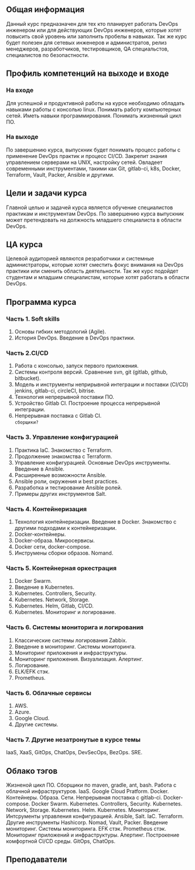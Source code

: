 ## Общая информация
Данный курс предназначен для тех кто планирует работать DevOps инженером или для действующих DevOps инженеров, которые хотят повысить свой уровень или заполнить пробелы в навыках. Так же курс будет полезен для сетевых инженеров и администратов, релиз менеджеров, разработчиков, тестировщиков, QA специальстов, специалистов по безопастности.

## Профиль компетенций на выходе и входе
### На входе
Для успешной и продуктивной работы на курсе необходимо обладать навыками работы с консолью linux. Понимать работу компьютерных сетей. Иметь навыки программирования. Понимать жизненный цикл ПО.

### На выходе
По завершению курса, выпускник будет понимать процесс работы с применение DevOps практик и процесс CI/CD. Закрепит знания управлением серверами на UNIX, настройку сетей. Овладеет современными инструментами, такими как Git, gitlab-ci, k8s, Docker, Terraform, Vault, Packer, Ansible и другими.

## Цели и задачи курса
Главной целью и задачей курса является обучение специалистов практикам и инструментам DevOps. По завершению курса выпускник может претендовать на должность младшего специалиста в области DevOps.

## ЦА курса
Целевой аудиторией являются резработчики и системные администраторы, которые хотят сместить фокус внимания на DevOps практики или сменить область деятельности. Так же курс подойдет студентам и младшим специалистам, которые хотят работать в области DevOps.

## Программа курса

### Часть 1. Soft skills
1. Основы гибких методологий (Agile).  
2. История DevOps. Введение в DevOps практики.  

### Часть 2.CI/CD
1. Работа с консолью, запуск первого приложения.  
2. Системы контроля версий. Сравнение svn, git (gitlab, github, bitbucket).  
3. Модель и инструменты неприрывной интеграции и поставки (CI/CD) jenkins, gitlab-ci, circleCI, bitrise.  
4. Технология непрерывной поставки ПО.  
5. Устройство Gitlab CI. Построение процесса непрерывной интеграции.  
6. Непрерывная поставка с Gitlab CI.  
``сборщики?``

### Часть 3. Управление конфигурацией
1. Практика IaС. Знакомство с Terraform.  
2. Продолжение знакомства с Terraform.  
3. Управление конфигурацией. Основные DevOps инструменты. Введение в Ansible.  
4. Расширенные возможности Ansible.  
5. Ansible роли, окружения и best practices.  
6. Разработка и тестирование Ansible ролей.  
7. Примеры других инструментов Salt.  

### Часть 4. Контейнеризация
1. Технология контейнеризации. Введение в Docker. Знакомство с другими подходами к контейнеризации.  
2. Docker-контейнеры.  
3. Docker-образа. Микросервисы.  
4. Docker сети, docker-compose.  
5. Инструмены сборки образов. Nomand.  

### Часть 5. Контейнерная оркестрация
1. Docker Swarm.  
2. Введение в Kubernetes.  
3. Kubernetes. Controllers, Security.  
4. Kubernetes. Network, Storage.  
5. Kubernetes. Helm, Gitlab, CI/CD.  
6. Kubernetes. Мониторинг и логирование.  

### Часть 6. Системы мониторига и логирования
1. Классические системы логирования Zabbix.  
2. Введение в мониторинг. Системы мониторинга.  
3. Мониторинг приложения и инфраструктуры.  
4. Мониторинг приложения. Визуализация. Алертинг.  
5. Логирование.  
6. ELK/EFK стэк.  
7. Prometheus.  

### Часть 6. Облачные сервисы
1. AWS.  
2. Azure.  
3. Google Cloud.  
4. Другие системы.  

### Часть 7. Другие незатронутые в курсе темы
IaaS, XaaS, GitOps, ChatOps, DevSecOps, BezOps. SRE.

## Облако тэгов
Жизненой цикл ПО. Сборщики по maven, gradle, ant, bash.
Работа с облачной инфраструктуров. IaaS. Google Cloud Pratform.
Docker. Контейнеры. Образа. Сети.
Непрерывная поставка с gitlab-ci.
Docker-compose.
Docker Swarm.
Kubernetes. Controllers, Security.
Kubernetes. Network, Storage.
Kubernetes. Helm.
Kubernetes. Мониторинг.
Интсрументы управления конфигурацией. Ansible, Salt.
IaC. Terraform.
Другие инструменты Hashicorp. Nomad, Vault, Packer.
Введение мониторинг. Системы мониторинга.
EFK стэк.
Prometheus стэк.
Мониторинг приложений и инфраструктуры. Алертинг.
Построкение комфортной CI/CD среды. GitOps, ChatOps.

## Преподаватели
